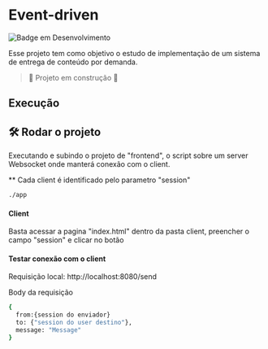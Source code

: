 # Event-driven

![Badge em Desenvolvimento](http://img.shields.io/static/v1?label=STATUS&message=EM%20DESENVOLVIMENTO&color=GREEN&style=for-the-badge)


Esse projeto tem como objetivo o estudo de implementação de um sistema de entrega de conteúdo por demanda.

> :construction: Projeto em construção :construction:

## Execução

## 🛠️ Rodar o projeto

Executando e subindo o projeto de "frontend", o script sobre um server Websocket onde manterá conexão com o client.

** Cada client é identificado pelo parametro "session"

```bash
./app 
```
#### Client

Basta acessar a pagina "index.html" dentro da pasta client, preencher o campo "session" e clicar no botão

#### Testar conexão com o client

Requisição local: http://localhost:8080/send

Body da requisição

```bash
{
  from:{session do enviador}
  to: {"session do user destino"},
  message: "Message"
} 
```

